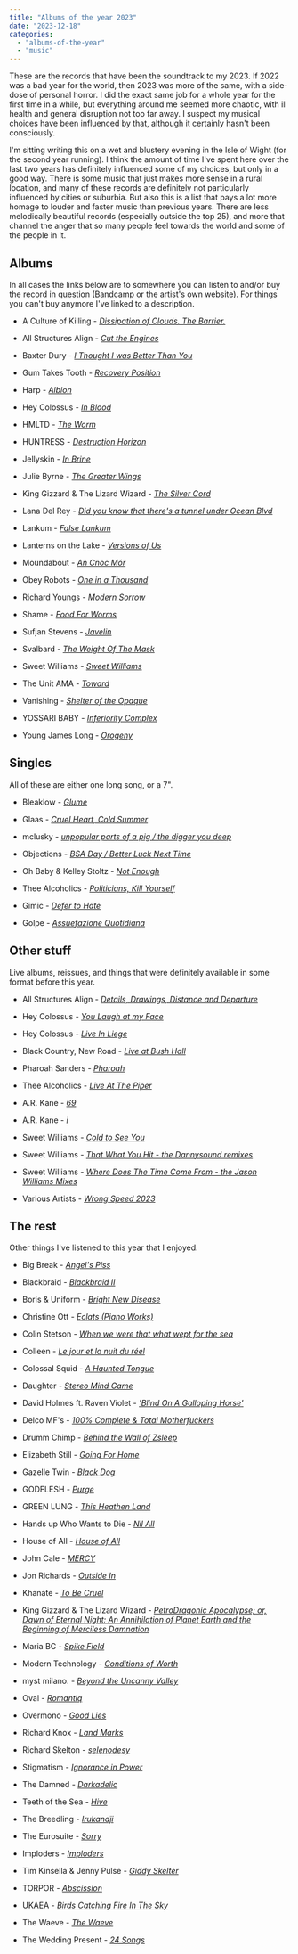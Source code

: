 ```yaml
---
title: "Albums of the year 2023"
date: "2023-12-18"
categories: 
  - "albums-of-the-year"
  - "music"
---
```


These are the records that have been the soundtrack to my 2023. If 2022 was a bad year for the world, then 2023 was more of the same, with a side-dose of personal horror. I did the exact same job for a whole year for the first time in a while, but everything around me seemed more chaotic, with ill health and general disruption not too far away. I suspect my musical choices have been influenced by that, although it certainly hasn't been consciously.

I'm sitting writing this on a wet and blustery evening in the Isle of Wight (for the second year running). I think the amount of time I've spent here over the last two years has definitely influenced some of my choices, but only in a good way. There is some music that just makes more sense in a rural location, and many of these records are definitely not particularly influenced by cities or suburbia. But also this is a list that pays a lot more homage to louder and faster music than previous years. There are less melodically beautiful records (especially outside the top 25), and more that channel the anger that so many people feel towards the world and some of the people in it.

## Albums

In all cases the links below are to somewhere you can listen to and/or buy the record in question (Bandcamp or the artist's own website). For things you can't buy anymore I've linked to a description.

- A Culture of Killing - [_Dissipation of Clouds. The Barrier._](https://acultureofkilling.bandcamp.com/album/dissipation-of-clouds-the-barrier)

- All Structures Align - [_Cut the Engines_](https://allstructuresalign.bandcamp.com/album/cut-the-engines)

- Baxter Dury - [_I Thought I was Better Than You_](https://baxterdury.bandcamp.com/album/i-thought-i-was-better-than-you)

- Gum Takes Tooth - [_Recovery Position_](https://gumtakestooth.bandcamp.com/album/recovery-position)

- Harp - [_Albion_](https://harpband.bandcamp.com/album/albion)

- Hey Colossus - [_In Blood_](https://heycolossus.bandcamp.com/album/in-blood)

- HMLTD - [_The Worm_](https://hmltd.bandcamp.com/album/the-worm)

- HUNTRESS - [_Destruction Horizon_](https://brawlrecords.bandcamp.com/album/destruction-horizon-2)

- Jellyskin - [_In Brine_](https://jellyskin.bandcamp.com/album/in-brine)

- Julie Byrne - [_The Greater Wings_](https://juliembyrne.bandcamp.com/album/the-greater-wings)

- King Gizzard & The Lizard Wizard - [_The Silver Cord_](https://kinggizzard.bandcamp.com/album/the-silver-cord)

- Lana Del Rey - [_Did you know that there's a tunnel under Ocean Blvd_](https://www.theguardian.com/music/2023/dec/15/the-50-best-albums-of-2023-no-6-lana-del-rey-did-you-know-that-theres-a-tunnel-under-ocean-blvd)

- Lankum - [_False Lankum_](https://lankum.bandcamp.com/album/false-lankum)

- Lanterns on the Lake - [_Versions of Us_](https://lanternsonthelake.bandcamp.com/album/versions-of-us)

- Moundabout - [_An Cnoc Mór_](https://moundabout.bandcamp.com/album/an-cnoc-m-r)

- Obey Robots - [_One in a Thousand_](https://penfriendrocks.bandcamp.com/album/one-in-a-thousand-2)

- Richard Youngs - [_Modern Sorrow_](https://blacktruffle.bandcamp.com/album/modern-sorrow)

- Shame - [_Food For Worms_](https://shamebanduk.bandcamp.com/album/food-for-worms)

- Sufjan Stevens - [_Javelin_](https://sufjanstevens.bandcamp.com/album/javelin)

- Svalbard - [_The Weight Of The Mask_](https://svalbard.bandcamp.com/album/the-weight-of-the-mask)

- Sweet Williams - [_Sweet Williams_](https://sweetwilliams.bandcamp.com/album/sweet-williams-2)

- The Unit AMA - [_Toward_](https://theunitama.bandcamp.com/album/toward)

- Vanishing - [_Shelter of the Opaque_](https://thequietus.com/articles/33357-vanishing-interview)

- YOSSARI BABY - [_Inferiority Complex_](https://yossaribaby.bandcamp.com/album/inferiority-complex)

- Young James Long - [_Orogeny_](https://youngjameslongband.bandcamp.com/album/orogeny-2)

## Singles

All of these are either one long song, or a 7".

- Bleaklow - [_Glume_](https://bleaklownoise.bandcamp.com/album/glume)

- Glaas - [_Cruel Heart, Cold Summer_](https://staticshockrecords.bandcamp.com/album/cruel-heart-cold-summer)

- mclusky - [_unpopular parts of a pig / the digger you deep_](https://mcluskymclusky.bandcamp.com/album/unpopular-parts-of-a-pig-the-digger-you-deep)

- Objections - [_BSA Day / Better Luck Next Time_](https://objections.bandcamp.com/album/bsa-day-better-luck-next-time)

- Oh Baby & Kelley Stoltz - [_Not Enough_](https://state51.greedbag.com/buy/singularity-11-not-enough/)

- Thee Alcoholics - [_Politicians, Kill Yourself_](https://thee-alcoholics.bandcamp.com/album/politicians-kill-yourself)

- Gimic - [_Defer to Hate_](https://gimic.bandcamp.com/album/defer-to-hate)

- Golpe - [_Assuefazione Quotidiana_](https://staticshockrecords.bandcamp.com/album/assuefazione-quotidiana)

## Other stuff

Live albums, reissues, and things that were definitely available in some format before this year.

- All Structures Align - [_Details, Drawings, Distance and Departure_](https://allstructuresalign.bandcamp.com/album/details-drawings-distance-and-departure)

- Hey Colossus - [_You Laugh at my Face_](https://heycolossus.bandcamp.com/album/you-laugh-at-my-face)

- Hey Colossus - [_Live In Liege_](https://heycolossus.bandcamp.com/album/live-in-liege-2)

- Black Country, New Road - [_Live at Bush Hall_](https://blackcountrynewroad.bandcamp.com/album/live-at-bush-hall)

- Pharoah Sanders - [_Pharoah_](https://pharoahsanders.bandcamp.com/album/pharoah)

- Thee Alcoholics - [_Live At The Piper_](https://thee-alcoholics.bandcamp.com/album/live-at-the-piper)

- A.R. Kane - [_69_](https://arkaneband.bandcamp.com/album/69)

- A.R. Kane - [_i_](https://arkaneband.bandcamp.com/album/i)

- Sweet Williams - [_Cold to See You_](https://www.last.fm/music/Sweet+Williams/Cold+to+See+You)

- Sweet Williams - [_That What You Hit - the Dannysound remixes_](https://sweetwilliams.bandcamp.com/album/that-what-you-hit-the-dannysound-remixes)

- Sweet Williams - [_Where Does The Time Come From - the Jason Williams Mixes_](https://sweetwilliams.bandcamp.com/album/where-does-the-time-come-from-the-jason-williams-mixes)

- Various Artists - [_Wrong Speed 2023_](https://wrongspeedrecords.bandcamp.com/album/wrong-speed-2023)

## The rest

Other things I've listened to this year that I enjoyed.

- Big Break - [_Angel's Piss_](https://big-break.bandcamp.com/album/angels-piss)

- Blackbraid - [_Blackbraid II_](https://blackbraid.bandcamp.com/album/blackbraid-ii)

- Boris & Uniform - [_Bright New Disease_](https://boris.bandcamp.com/album/bright-new-disease)

- Christine Ott - [_Eclats (Piano Works)_](https://christineott.bandcamp.com/album/eclats-piano-works)

- Colin Stetson - [_When we were that what wept for the sea_](https://colinstetson.bandcamp.com/album/when-we-were-that-what-wept-for-the-sea)

- Colleen - [_Le jour et la nuit du r​é​el_](https://colleencolleen.bandcamp.com/album/le-jour-et-la-nuit-du-r-el)

- Colossal Squid - [_A Haunted Tongue_](https://adambettscolossalsquid.bandcamp.com/album/a-haunted-tongue)

- Daughter - [_Stereo Mind Game_](https://pitchfork.com/reviews/albums/daughter-stereo-mind-game/)

- David Holmes ft. Raven Violet - [_'Blind On A Galloping Horse'_](https://david-holmes.bandcamp.com/album/david-holmes-ft-raven-violet-blind-on-a-galloping-horse)

- Delco MF's - [_100% Complete & Total Motherfuckers_](https://staticshockrecords.bandcamp.com/album/100-complete-total-motherfuckers)

- Drumm Chimp - [_Behind the Wall of Zsleep_](https://drummchimp.bandcamp.com/album/behind-the-wall-of-zzleep)

- Elizabeth Still - [_Going For Home_](https://estill.bandcamp.com/album/going-for-home)

- Gazelle Twin - [_Black Dog_](https://gazelletwin.bandcamp.com/album/black-dog)

- GODFLESH - [_Purge_](https://godflesh1.bandcamp.com/album/purge)

- GREEN LUNG - [_This Heathen Land_](https://greenlung.bandcamp.com/album/this-heathen-land)

- Hands up Who Wants to Die - [_Nil All_](https://handsupwhowantstodie.bandcamp.com/album/nil-all)

- House of All - [_House of All_](https://houseofall.bandcamp.com/album/house-of-all)

- John Cale - [_MERCY_](https://pitchfork.com/reviews/albums/john-cale-mercy/)

- Jon Richards - [_Outside In_](https://jon-richards.bandcamp.com/album/outside-in)

- Khanate - [_To Be Cruel_](https://khanate.bandcamp.com/album/to-be-cruel)

- King Gizzard & The Lizard Wizard - [_PetroDragonic Apocalypse; or, Dawn of Eternal Night: An Annihilation of Planet Earth and the Beginning of Merciless Damnation_](https://kinggizzard.bandcamp.com/album/petrodragonic-apocalypse-or-dawn-of-eternal-night-an-annihilation-of-planet-earth-and-the-beginning-of-merciless-damnation)

- Maria BC - [_Spike Field_](https://mariabc.bandcamp.com/album/spike-field)

- Modern Technology - [_Conditions of Worth_](https://modern-technology.bandcamp.com/album/conditions-of-worth)

- myst milano. - [_Beyond the Uncanny Valley_](https://mystmilano.bandcamp.com/album/beyond-the-uncanny-valley)

- Oval - [_Romantiq_](https://oval.bandcamp.com/album/romantiq)

- Overmono - [_Good Lies_](https://overmono.bandcamp.com/album/good-lies)

- Richard Knox - [_Land Marks_](https://slowsecret.bandcamp.com/album/land-marks)

- Richard Skelton - [_selenodesy_](https://phantomlimblabel.bandcamp.com/album/selenodesy)

- Stigmatism - [_Ignorance in Power_](https://staticshockrecords.bandcamp.com/album/ignorance-in-power)

- The Damned - [_Darkadelic_](https://www.loudersound.com/reviews/the-damned-darkadelic-album-review)

- Teeth of the Sea - [_Hive_](https://teethofthesea.bandcamp.com/album/hive)

- The Breedling - [_Irukandji_](https://thebreedling.bandcamp.com/album/irukandji)

- The Eurosuite - [_Sorry_](https://humanworth.bandcamp.com/album/sorry)

- Imploders - [_Imploders_](https://staticshockrecords.bandcamp.com/album/imploders)

- Tim Kinsella & Jenny Pulse - [_Giddy Skelter_](https://kinsella-pulse.bandcamp.com/album/giddy-skelter)

- TORPOR - [_Abscission_](https://humanworth.bandcamp.com/album/abscission)

- UKAEA - [_Birds Catching Fire In The Sky_](https://ukaea.bandcamp.com/album/birds-catching-fire-in-the-sky-2)

- The Waeve - [_The Waeve_](https://thewaeve.bandcamp.com/album/the-waeve)

- The Wedding Present - [_24 Songs_](https://hhbtm.bandcamp.com/album/24-songs)

